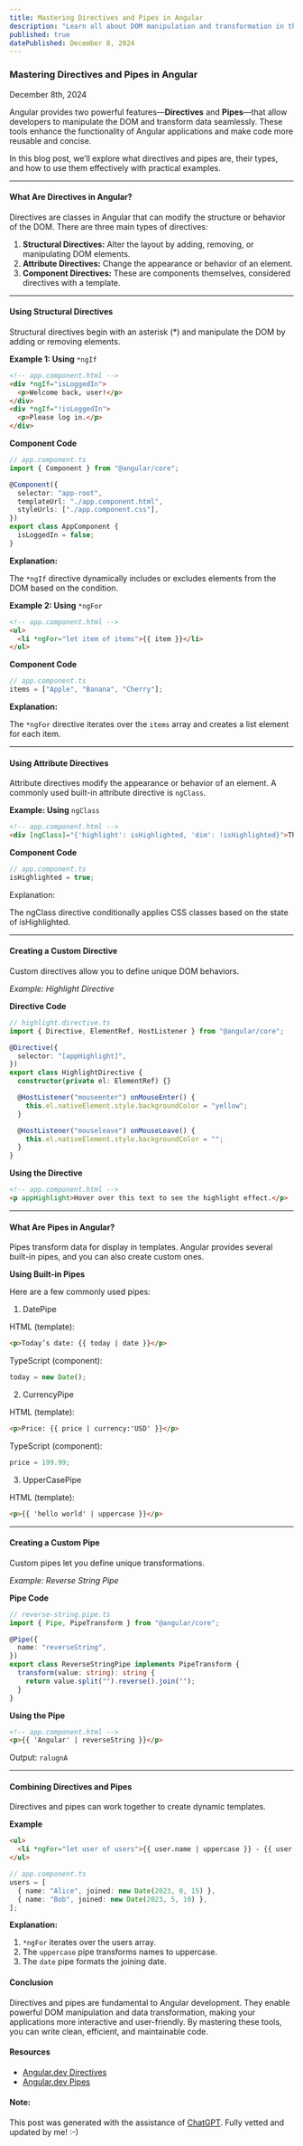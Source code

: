 ```yaml
---
title: Mastering Directives and Pipes in Angular
description: "Learn all about DOM manipulation and transformation in this article on Directives and Pipes."
published: true
datePublished: December 8, 2024
---
```


### **Mastering Directives and Pipes in Angular**

December 8th, 2024

Angular provides two powerful features—**Directives** and **Pipes**—that allow developers to manipulate the DOM and transform data seamlessly. These tools enhance the functionality of Angular applications and make code more reusable and concise.

In this blog post, we’ll explore what directives and pipes are, their types, and how to use them effectively with practical examples.

---

#### **What Are Directives in Angular?**

Directives are classes in Angular that can modify the structure or behavior of the DOM. There are three main types of directives:

1. **Structural Directives:** Alter the layout by adding, removing, or manipulating DOM elements.
2. **Attribute Directives:** Change the appearance or behavior of an element.
3. **Component Directives:** These are components themselves, considered directives with a template.

---

#### **Using Structural Directives**

Structural directives begin with an asterisk (\*) and manipulate the DOM by adding or removing elements.

**Example 1: Using** `*ngIf`

```html
<!-- app.component.html -->
<div *ngIf="isLoggedIn">
  <p>Welcome back, user!</p>
</div>
<div *ngIf="!isLoggedIn">
  <p>Please log in.</p>
</div>
```

**Component Code**

```typescript
// app.component.ts
import { Component } from "@angular/core";

@Component({
  selector: "app-root",
  templateUrl: "./app.component.html",
  styleUrls: ["./app.component.css"],
})
export class AppComponent {
  isLoggedIn = false;
}
```

**Explanation:**

The `*ngIf` directive dynamically includes or excludes elements from the DOM based on the condition.

**Example 2: Using** `*ngFor`

```html
<!-- app.component.html -->
<ul>
  <li *ngFor="let item of items">{{ item }}</li>
</ul>
```

**Component Code**

```typescript
// app.component.ts
items = ["Apple", "Banana", "Cherry"];
```

**Explanation:**

The `*ngFor` directive iterates over the `items` array and creates a list element for each item.

---

#### **Using Attribute Directives**

Attribute directives modify the appearance or behavior of an element. A commonly used built-in attribute directive is `ngClass`.

**Example: Using** `ngClass`

```html
<!-- app.component.html -->
<div [ngClass]="{'highlight': isHighlighted, 'dim': !isHighlighted}">This text changes style based on the condition.</div>
```

**Component Code**

```typescript
// app.component.ts
isHighlighted = true;
```

Explanation:

The ngClass directive conditionally applies CSS classes based on the state of isHighlighted.

---

#### **Creating a Custom Directive**

Custom directives allow you to define unique DOM behaviors.

<em>Example: Highlight Directive</em>

**Directive Code**

```typescript
// highlight.directive.ts
import { Directive, ElementRef, HostListener } from "@angular/core";

@Directive({
  selector: "[appHighlight]",
})
export class HighlightDirective {
  constructor(private el: ElementRef) {}

  @HostListener("mouseenter") onMouseEnter() {
    this.el.nativeElement.style.backgroundColor = "yellow";
  }

  @HostListener("mouseleave") onMouseLeave() {
    this.el.nativeElement.style.backgroundColor = "";
  }
}
```

**Using the Directive**

```html
<!-- app.component.html -->
<p appHighlight>Hover over this text to see the highlight effect.</p>
```

---

#### **What Are Pipes in Angular?**

Pipes transform data for display in templates. Angular provides several built-in pipes, and you can also create custom ones.

**Using Built-in Pipes**

Here are a few commonly used pipes:

1. DatePipe

HTML (template):

```html
<p>Today’s date: {{ today | date }}</p>
```

TypeScript (component):

```typescript
today = new Date();
```

2. CurrencyPipe

HTML (template):

```html
<p>Price: {{ price | currency:'USD' }}</p>
```

TypeScript (component):

```typescript
price = 199.99;
```

3. UpperCasePipe

HTML (template):

```html
<p>{{ 'hello world' | uppercase }}</p>
```

---

#### **Creating a Custom Pipe**

Custom pipes let you define unique transformations.

<em>Example: Reverse String Pipe</em>

**Pipe Code**

```typescript
// reverse-string.pipe.ts
import { Pipe, PipeTransform } from "@angular/core";

@Pipe({
  name: "reverseString",
})
export class ReverseStringPipe implements PipeTransform {
  transform(value: string): string {
    return value.split("").reverse().join("");
  }
}
```

**Using the Pipe**

```html
<!-- app.component.html -->
<p>{{ 'Angular' | reverseString }}</p>
```

Output: `ralugnA`

---

#### **Combining Directives and Pipes**

Directives and pipes can work together to create dynamic templates.

**Example**

```html
<ul>
  <li *ngFor="let user of users">{{ user.name | uppercase }} - {{ user.joined | date:'shortDate' }}</li>
</ul>
```

```typescript
// app.component.ts
users = [
  { name: "Alice", joined: new Date(2023, 0, 15) },
  { name: "Bob", joined: new Date(2023, 5, 10) },
];
```

**Explanation:**

1. `*ngFor` iterates over the users array.
2. The `uppercase` pipe transforms names to uppercase.
3. The `date` pipe formats the joining date.

#### **Conclusion**

Directives and pipes are fundamental to Angular development. They enable powerful DOM manipulation and data transformation, making your applications more interactive and user-friendly. By mastering these tools, you can write clean, efficient, and maintainable code.

#### Resources

- <a href="https://angular.dev/guide/directives" target="_blank">Angular.dev Directives</a>
- <a href="https://angular.dev/guide/templates/pipes" target="_blank">Angular.dev Pipes</a>

#### Note:

This post was generated with the assistance of <a href="https://chatgpt.com/" target="_blank">ChatGPT</a>. Fully vetted and updated by me! :-)
